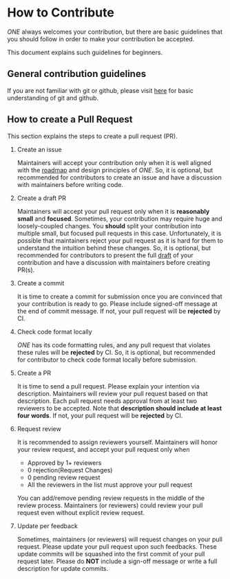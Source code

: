 # How to Contribute

_ONE_ always welcomes your contribution, but there are basic guidelines that you should follow in
order to make your contribution be accepted.

This document explains such guidelines for beginners.

## General contribution guidelines

If you are not familiar with git or github, please visit
[here](https://guides.github.com/activities/hello-world/) for basic understanding of git and github.

## How to create a Pull Request

This section explains the steps to create a pull request (PR).

1. Create an issue

   Maintainers will accept your contribution only when it is well aligned with the 
   [roadmap](./overview/roadmap.md) and design principles of _ONE_. So, it is optional, but 
   recommended for contributors to create an issue and have a discussion with maintainers before 
   writing code.

1. Create a draft PR

   Maintainers will accept your pull request only when it is **reasonably small** and **focused**.
   Sometimes, your contribution may require huge and loosely-coupled changes. You **should** split
   your contribution into multiple small, but focused pull requests in this case. Unfortunately, it
   is possible that maintainers reject your pull request as it is hard for them to understand the
   intuition behind these changes. So, it is optional, but recommended for contributors to present
   the full [draft](https://github.com/Samsung/ONE/pulls?q=is%3Apr+is%3Aopen+label%3ADRAFT) of your 
   contribution and have a discussion with maintainers before creating PR(s).

1. Create a commit

   It is time to create a commit for submission once you are convinced that your contribution is
   ready to go. Please include signed-off message at the end of commit message. If not, your pull
   request will be **rejected** by CI.

1. Check code format locally

   _ONE_ has its code formatting rules, and any pull request that violates these rules will be
   **rejected** by CI. So, it is optional, but recommended for contributor to check code format
   locally before submission.

1. Create a PR

   It is time to send a pull request. Please explain your intention via description. Maintainers
   will review your pull request based on that description. Each pull request needs approval from at
   least two reviewers to be accepted. Note that **description should include at least four words**.
   If not, your pull request will be **rejected** by CI.

1. Request review

   It is recommended to assign reviewers yourself. Maintainers will honor your review request,
   and accept your pull request only when

   - Approved by 1+ reviewers
   - 0 rejection(Request Changes)
   - 0 pending review request
   - All the reviewers in the list must approve your pull request

   You can add/remove pending review requests in the middle of the review process. Maintainers
   (or reviewers) could review your pull request even without explicit review request.

1. Update per feedback

   Sometimes, maintainers (or reviewers) will request changes on your pull request. Please update
   your pull request upon such feedbacks. These update commits will be squashed into the first
   commit of your pull request later. Please do **NOT** include a sign-off message or write a full
   description for update commits.

